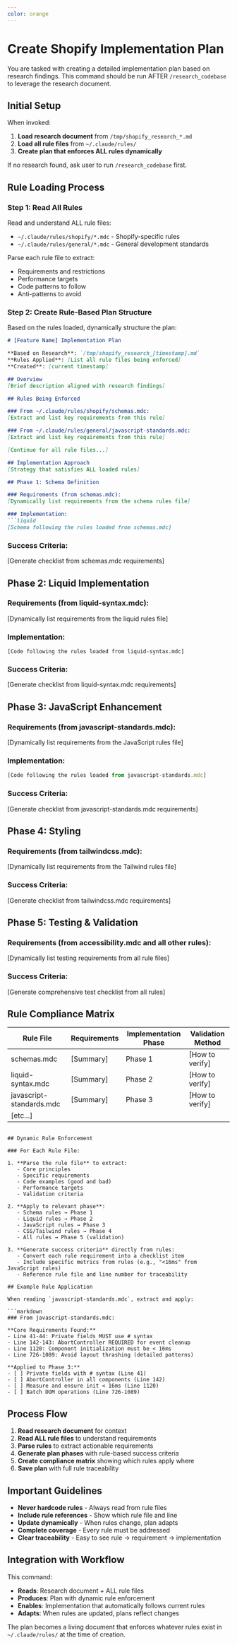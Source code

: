 ```yaml
---
color: orange
---
```


# Create Shopify Implementation Plan

You are tasked with creating a detailed implementation plan based on research findings. This command should be run AFTER `/research_codebase` to leverage the research document.

## Initial Setup

When invoked:

1. **Load research document** from `/tmp/shopify_research_*.md`
2. **Load all rule files** from `~/.claude/rules/`
3. **Create plan that enforces ALL rules dynamically**

If no research found, ask user to run `/research_codebase` first.

## Rule Loading Process

### Step 1: Read All Rules

Read and understand ALL rule files:
- `~/.claude/rules/shopify/*.mdc` - Shopify-specific rules
- `~/.claude/rules/general/*.mdc` - General development standards

Parse each rule file to extract:
- Requirements and restrictions
- Performance targets
- Code patterns to follow
- Anti-patterns to avoid

### Step 2: Create Rule-Based Plan Structure

Based on the rules loaded, dynamically structure the plan:

```markdown
# [Feature Name] Implementation Plan

**Based on Research**: `/tmp/shopify_research_[timestamp].md`
**Rules Applied**: [List all rule files being enforced]
**Created**: [current timestamp]

## Overview
[Brief description aligned with research findings]

## Rules Being Enforced

### From ~/.claude/rules/shopify/schemas.mdc:
[Extract and list key requirements from this rule]

### From ~/.claude/rules/general/javascript-standards.mdc:
[Extract and list key requirements from this rule]

[Continue for all rule files...]

## Implementation Approach
[Strategy that satisfies ALL loaded rules]

## Phase 1: Schema Definition

### Requirements (from schemas.mdc):
[Dynamically list requirements from the schema rules file]

### Implementation:
```liquid
[Schema following the rules loaded from schemas.mdc]
```

### Success Criteria:
[Generate checklist from schemas.mdc requirements]

## Phase 2: Liquid Implementation

### Requirements (from liquid-syntax.mdc):
[Dynamically list requirements from the liquid rules file]

### Implementation:
```liquid
[Code following the rules loaded from liquid-syntax.mdc]
```

### Success Criteria:
[Generate checklist from liquid-syntax.mdc requirements]

## Phase 3: JavaScript Enhancement

### Requirements (from javascript-standards.mdc):
[Dynamically list requirements from the JavaScript rules file]

### Implementation:
```javascript
[Code following the rules loaded from javascript-standards.mdc]
```

### Success Criteria:
[Generate checklist from javascript-standards.mdc requirements]

## Phase 4: Styling

### Requirements (from tailwindcss.mdc):
[Dynamically list requirements from the Tailwind rules file]

### Success Criteria:
[Generate checklist from tailwindcss.mdc requirements]

## Phase 5: Testing & Validation

### Requirements (from accessibility.mdc and all other rules):
[Dynamically list testing requirements from all rule files]

### Success Criteria:
[Generate comprehensive test checklist from all rules]

## Rule Compliance Matrix

| Rule File | Requirements | Implementation Phase | Validation Method |
|-----------|--------------|---------------------|-------------------|
| schemas.mdc | [Summary] | Phase 1 | [How to verify] |
| liquid-syntax.mdc | [Summary] | Phase 2 | [How to verify] |
| javascript-standards.mdc | [Summary] | Phase 3 | [How to verify] |
| [etc...] | | | |
```

## Dynamic Rule Enforcement

### For Each Rule File:

1. **Parse the rule file** to extract:
   - Core principles
   - Specific requirements
   - Code examples (good and bad)
   - Performance targets
   - Validation criteria

2. **Apply to relevant phase**:
   - Schema rules → Phase 1
   - Liquid rules → Phase 2
   - JavaScript rules → Phase 3
   - CSS/Tailwind rules → Phase 4
   - All rules → Phase 5 (validation)

3. **Generate success criteria** directly from rules:
   - Convert each rule requirement into a checklist item
   - Include specific metrics from rules (e.g., "<16ms" from JavaScript rules)
   - Reference rule file and line number for traceability

## Example Rule Application

When reading `javascript-standards.mdc`, extract and apply:

```markdown
### From javascript-standards.mdc:

**Core Requirements Found:**
- Line 41-44: Private fields MUST use # syntax
- Line 142-143: AbortController REQUIRED for event cleanup
- Line 1120: Component initialization must be < 16ms
- Line 726-1089: Avoid layout thrashing (detailed patterns)

**Applied to Phase 3:**
- [ ] Private fields with # syntax (Line 41)
- [ ] AbortController in all components (Line 142)
- [ ] Measure and ensure init < 16ms (Line 1120)
- [ ] Batch DOM operations (Line 726-1089)
```

## Process Flow

1. **Read research document** for context
2. **Read ALL rule files** to understand requirements
3. **Parse rules** to extract actionable requirements
4. **Generate plan phases** with rule-based success criteria
5. **Create compliance matrix** showing which rules apply where
6. **Save plan** with full rule traceability

## Important Guidelines

- **Never hardcode rules** - Always read from rule files
- **Include rule references** - Show which rule file and line
- **Update dynamically** - When rules change, plan adapts
- **Complete coverage** - Every rule must be addressed
- **Clear traceability** - Easy to see rule → requirement → implementation

## Integration with Workflow

This command:
- **Reads**: Research document + ALL rule files
- **Produces**: Plan with dynamic rule enforcement
- **Enables**: Implementation that automatically follows current rules
- **Adapts**: When rules are updated, plans reflect changes

The plan becomes a living document that enforces whatever rules exist in `~/.claude/rules/` at the time of creation.